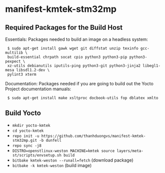 # manifest-kmtek-stm32mp

## Required Packages for the Build Host
Essentials: Packages needed to build an image on a headless system:

     $ sudo apt-get install gawk wget git diffstat unzip texinfo gcc-multilib \
     build-essential chrpath socat cpio python3 python3-pip python3-pexpect \
     xz-utils debianutils iputils-ping python3-git python3-jinja2 libegl1-mesa libsdl1.2-dev \
     pylint3 xterm
                        
Documentation: Packages needed if you are going to build out the Yocto Project documentation manuals:

     $ sudo apt-get install make xsltproc docbook-utils fop dblatex xmlto
     
## Build Yocto
- `mkdir yocto-kmtek`
- `cd yocto-kmtek`
- `repo init -u https://github.com/thanhduongvs/manifest-kmtek-stm32mp.git -b dunfell`
- `repo sync -j8`
- `DISTRO=openstlinux-weston MACHINE=kmtek source layers/meta-st/scripts/envsetup.sh build`
- `bitbake kmtek-weston --runall=fetch` (download package)
- `bitbake -k kmtek-weston` (build image)
